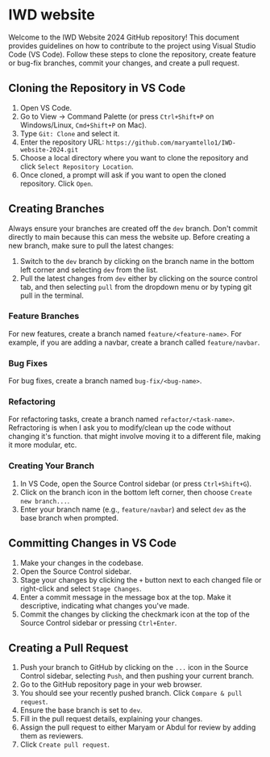 # IWD website 

Welcome to the IWD Website 2024 GitHub repository! This document provides guidelines on how to contribute to the project using Visual Studio Code (VS Code). Follow these steps to clone the repository, create feature or bug-fix branches, commit your changes, and create a pull request.

## Cloning the Repository in VS Code

1. Open VS Code.
2. Go to View -> Command Palette (or press `Ctrl+Shift+P` on Windows/Linux, `Cmd+Shift+P` on Mac).
3. Type `Git: Clone` and select it.
4. Enter the repository URL: `https://github.com/maryamtello1/IWD-website-2024.git`
5. Choose a local directory where you want to clone the repository and click `Select Repository Location`.
6. Once cloned, a prompt will ask if you want to open the cloned repository. Click `Open`.

## Creating Branches

Always ensure your branches are created off the `dev` branch. Don't commit directly to main because this can mess the website up. Before creating a new branch, make sure to pull the latest changes:

1. Switch to the `dev` branch by clicking on the branch name in the bottom left corner and selecting `dev` from the list.
2. Pull the latest changes from `dev` either by clicking on the source control tab, and then selecting `pull` from the dropdown menu or by typing git pull in the terminal. 

### Feature Branches

For new features, create a branch named `feature/<feature-name>`. For example, if you are adding a navbar, create a branch called `feature/navbar`. 

### Bug Fixes

For bug fixes, create a branch named `bug-fix/<bug-name>`.

### Refactoring

For refactoring tasks, create a branch named `refactor/<task-name>`. Refractoring is when I ask you to modify/clean up the code without changing it's function. that might involve moving it to a different file, making it more modular, etc. 

### Creating Your Branch

1. In VS Code, open the Source Control sidebar (or press `Ctrl+Shift+G`).
2. Click on the branch icon in the bottom left corner, then choose `Create new branch...`.
3. Enter your branch name (e.g., `feature/navbar`) and select `dev` as the base branch when prompted.

## Committing Changes in VS Code

1. Make your changes in the codebase.
2. Open the Source Control sidebar.
3. Stage your changes by clicking the `+` button next to each changed file or right-click and select `Stage Changes`.
4. Enter a commit message in the message box at the top. Make it descriptive, indicating what changes you've made.
5. Commit the changes by clicking the checkmark icon at the top of the Source Control sidebar or pressing `Ctrl+Enter`.

## Creating a Pull Request

1. Push your branch to GitHub by clicking on the `...` icon in the Source Control sidebar, selecting `Push`, and then pushing your current branch.
2. Go to the GitHub repository page in your web browser.
3. You should see your recently pushed branch. Click `Compare & pull request`.
4. Ensure the base branch is set to `dev`.
5. Fill in the pull request details, explaining your changes.
6. Assign the pull request to either Maryam or Abdul for review by adding them as reviewers.
7. Click `Create pull request`.


